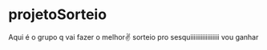 # projetoSorteio

Aqui é o grupo q vai fazer o melhor✌️ sorteio pro sesquiiiiiiiiiiiiiiiii
vou ganhar
